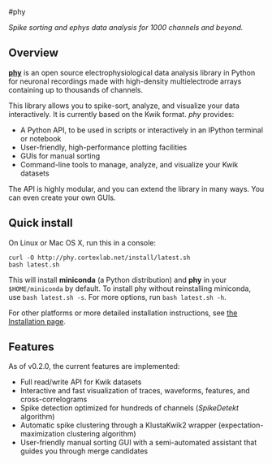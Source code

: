 #phy

_Spike sorting and ephys data analysis for 1000 channels and beyond._

## Overview

[**phy**](https://github.com/kwikteam/phy) is an open source electrophysiological data analysis library in Python for neuronal recordings made with high-density multielectrode arrays containing up to thousands of channels.

This library allows you to spike-sort, analyze, and visualize your data interactively. It is currently based on the Kwik format. *phy* provides:

* A Python API, to be used in scripts or interactively in an IPython terminal or notebook
* User-friendly, high-performance plotting facilities
* GUIs for manual sorting
* Command-line tools to manage, analyze, and visualize your Kwik datasets

The API is highly modular, and you can extend the library in many ways. You can even create your own GUIs.

## Quick install

On Linux or Mac OS X, run this in a console:

```
curl -O http://phy.cortexlab.net/install/latest.sh
bash latest.sh
```

This will install **miniconda** (a Python distribution) and **phy** in your `$HOME/miniconda` by default. To install phy without reinstalling miniconda, use `bash latest.sh -s`. For more options, run `bash latest.sh -h`.

For other platforms or more detailed installation instructions, see [the Installation page](install.md).

## Features

As of v0.2.0, the current features are implemented:

* Full read/write API for Kwik datasets
* Interactive and fast visualization of traces, waveforms, features, and cross-correlograms
* Spike detection optimized for hundreds of channels (*SpikeDetekt* algorithm)
* Automatic spike clustering through a KlustaKwik2 wrapper (expectation-maximization clustering algorithm)
* User-friendly manual sorting GUI with a semi-automated assistant that guides you through merge candidates
